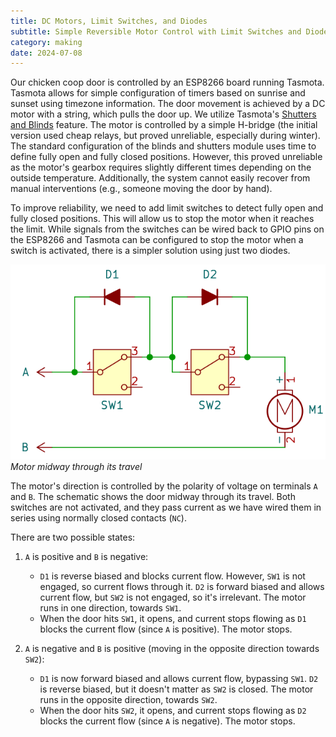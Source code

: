 ```yaml
---
title: DC Motors, Limit Switches, and Diodes
subtitle: Simple Reversible Motor Control with Limit Switches and Diodes
category: making
date: 2024-07-08
---
```


Our chicken coop door is controlled by an ESP8266 board running Tasmota. Tasmota allows for simple configuration of timers based on sunrise and sunset using timezone information. The door movement is achieved by a DC motor with a string, which pulls the door up. We utilize Tasmota's [Shutters and Blinds](https://tasmota.github.io/docs/Blinds-and-Shutters/) feature. The motor is controlled by a simple H-bridge (the initial version used cheap relays, but proved unreliable, especially during winter). The standard configuration of the blinds and shutters module uses time to define fully open and fully closed positions. However, this proved unreliable as the motor's gearbox requires slightly different times depending on the outside temperature. Additionally, the system cannot easily recover from manual interventions (e.g., someone moving the door by hand).

To improve reliability, we need to add limit switches to detect fully open and fully closed positions. This will allow us to stop the motor when it reaches the limit. While signals from the switches can be wired back to GPIO pins on the ESP8266 and Tasmota can be configured to stop the motor when a switch is activated, there is a simpler solution using just two diodes.

![Schematics](motor.png) _Motor midway through its travel_

The motor's direction is controlled by the polarity of voltage on terminals `A` and `B`. The schematic shows the door midway through its travel. Both switches are not activated, and they pass current as we have wired them in series using normally closed contacts (`NC`).

There are two possible states:

1. `A` is positive and `B` is negative:
   - `D1` is reverse biased and blocks current flow. However, `SW1` is not engaged, so current flows through it. `D2` is forward biased and allows current flow, but `SW2` is not engaged, so it's irrelevant. The motor runs in one direction, towards `SW1`.
   - When the door hits `SW1`, it opens, and current stops flowing as `D1` blocks the current flow (since `A` is positive). The motor stops.

2. `A` is negative and `B` is positive (moving in the opposite direction towards `SW2`):
   - `D1` is now forward biased and allows current flow, bypassing `SW1`. `D2` is reverse biased, but it doesn't matter as `SW2` is closed. The motor runs in the opposite direction, towards `SW2`.
   - When the door hits `SW2`, it opens, and current stops flowing as `D2` blocks the current flow (since `A` is negative). The motor stops.
